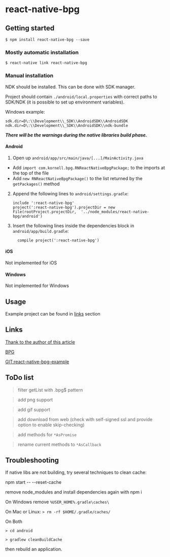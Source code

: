 
# react-native-bpg

## Getting started

`$ npm install react-native-bpg --save`

### Mostly automatic installation

`$ react-native link react-native-bpg`

### Manual installation

NDK should be installed. This can be done with SDK manager.

Project should contain ```./android/local.properties``` with correct paths to SDK/NDK (it is possible to set up environment variables). 

Windows example:
```
sdk.dir=D\:\\Development\\_SDK\\AndroidSDK\\AndroidSDK
ndk.dir=D\:\\Development\\_SDK\\AndroidSDK\\ndk-bundle
```

_**There will be the warnings during the native libraries build phase.**_

#### Android

1. Open up `android/app/src/main/java/[...]/MainActivity.java`
  - Add `import com.kornell.bpg.RNReactNativeBpgPackage;` to the imports at the top of the file
  - Add `new RNReactNativeBpgPackage()` to the list returned by the `getPackages()` method
2. Append the following lines to `android/settings.gradle`:
  	```
  	include ':react-native-bpg'
  	project(':react-native-bpg').projectDir = new File(rootProject.projectDir, 	'../node_modules/react-native-bpg/android')
  	```
3. Insert the following lines inside the dependencies block in `android/app/build.gradle`:
  	```
      compile project(':react-native-bpg')
  	```

#### iOS

Not implemented for iOS

#### Windows

Not implemented for Windows


## Usage

Example project can be found in [links](https://www.npmjs.com/package/react-native-bpg#links) section

## Links

[Thank to the author of this article](http://pragmaticjoe.blogspot.ru/2015/05/using-bpg-image-format-on-android.html)

[BPG](https://bellard.org/bpg/)

[GIT:react-native-bpg-example](https://github.com/nosshar/react-native-bpg-example)


## ToDo list
> filter getList with .bpg$ pattern

> add png support

> add gif support

> add download from web (check with self-signed ssl and provide option to enable skip-checking)

> add methods for ```*AsPromise```

> rename current methods to ```*AsCallback```

## Troubleshooting

If native libs are not building, try several techniques to clean cache:

npm start -- --reset-cache

remove node_modules and install dependencies again with npm i

On Windows
remove ```%USER_HOME%.gradle\caches\```

On Mac or Linux: ```> rm -rf $HOME/.gradle/caches/```

On Both

```> cd android```

```> gradlew cleanBuildCache```

then rebuild an application.
